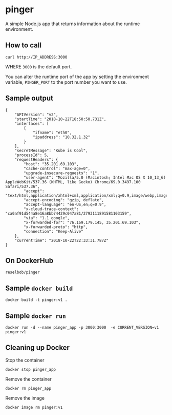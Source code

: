# pinger
A simple Node.js app that returns information about the runtime environment.

## How to call

`curl http://IP_ADDRESS:3000`

WHERE `3000` is the default port.

You can alter the runtime port of the app by setting the environment variable, `PINGER_PORT` to the port number you want to use.

## Sample output

```$json
{
    "APIVersion": "v2",
    "startTime": "2018-10-22T18:50:50.731Z",
    "interfaces": [
        {
            "ifname": "eth0",
            "ipaddress": "10.32.1.32"
        }
    ],
    "secretMessage": "Kube is Cool",
    "processId": 5,
    "requestHeaders": {
        "host": "35.201.69.103",
        "cache-control": "max-age=0",
        "upgrade-insecure-requests": "1",
        "user-agent": "Mozilla/5.0 (Macintosh; Intel Mac OS X 10_13_6) AppleWebKit/537.36 (KHTML, like Gecko) Chrome/69.0.3497.100 Safari/537.36",
        "accept": "text/html,application/xhtml+xml,application/xml;q=0.9,image/webp,image/apng,*/*;q=0.8",
        "accept-encoding": "gzip, deflate",
        "accept-language": "en-US,en;q=0.9",
        "x-cloud-trace-context": "ca0af91d544a8e16a8bb74429c047a81/2793111891581103159",
        "via": "1.1 google",
        "x-forwarded-for": "76.169.179.145, 35.201.69.103",
        "x-forwarded-proto": "http",
        "connection": "Keep-Alive"
    },
    "currentTime": "2018-10-22T22:33:31.787Z"
}
```

## On DockerHub
`reselbob/pinger`

## Sample `docker build`
```$xslt
docker build -t pinger:v1 .
```

## Sample `docker run`
```$xslt
docker run -d --name pinger_app -p 3000:3000  -e CURRENT_VERSION=v1 pinger:v1
```

## Cleaning up Docker
Stop the container

`docker stop pinger_app`

Remove the container

`docker rm pinger_app`

Remove the image

`docker image rm pinger:v1`
